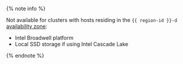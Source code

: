 {% note info %}

Not available for clusters with hosts residing in the `{{ region-id }}-d` [availability zone](../../overview/concepts/geo-scope.md):

- Intel Broadwell platform
- Local SSD storage if using Intel Cascade Lake

{% endnote %}
